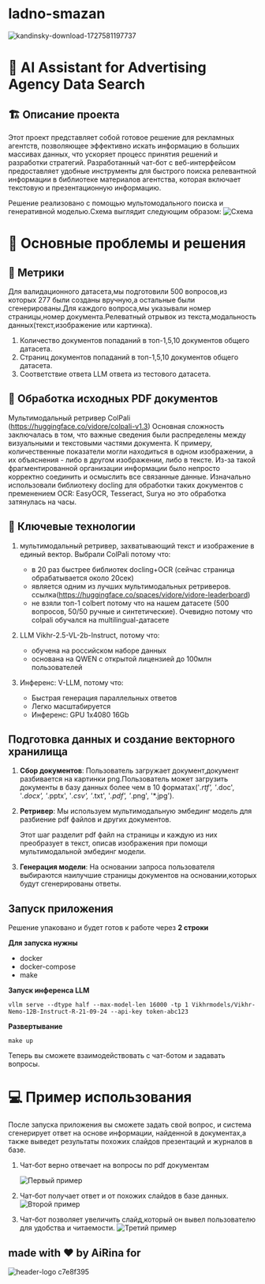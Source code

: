 # ladno-smazan

![kandinsky-download-1727581197737](assets/123.png)

 # :robot: AI Assistant for Advertising Agency Data Search 


## :building_construction: Описание проекта

Этот проект представляет собой готовое решение для рекламных агентств, позволяющее эффективно искать информацию в больших массивах данных, что ускоряет процесс принятия решений и разработки стратегий. Разработанный чат-бот с веб-интерфейсом предоставляет удобные инструменты для быстрого поиска релевантной информации в библиотеке материалов агентства, которая включает текстовую и презентационную информацию.

Решение реализовано с помощью мультомодального поиска и генеративной моделью.Cхема  выглядит следующим образом:
![Схема](./assets/123456.png) 

# :checkered_flag: Основные проблемы и решения

## :hugs: Метрики 
Для валидационного датасета,мы подготовили 500 вопросов,из которых 277 были созданы вручную,а остальные были сгенерированы.Для каждого вопроса,мы указывали номер страницы,номер документа.Релеватный отрывок из текста,модальность данных(текст,изображение или картинка).
1. Количество документов попаданий в топ-1,5,10 документов общего датасета.
2. Страниц документов попаданий в топ-1,5,10 документов общего датасета.
3. Соответствие ответа LLM ответа из тестового датасета.

## :exploding_head: Обработка исходных PDF документов

Мультимодальный ретривер ColPali (https://huggingface.co/vidore/colpali-v1.3)
Основная сложность заключалась в том, что важные сведения были распределены между визуальными и текстовыми частями документа. К примеру, количественные показатели могли находиться в одном изображении, а их объяснения - либо в другом изображении, либо в тексте. Из-за такой фрагментированной организации информации было непросто корректно соединить и осмыслить все связанные данные. Изначально использовали библиотеку docling для обработки таких документов c пременением OCR: EasyOCR, Tesseract, Surya но это обработка затянулась на часы.
 

## :hugs: Ключевые технологии

1. мультимодальный ретривер, захватывающий текст и изображение в единый вектор.
Выбрали ColPali потому что:
    - в 20 раз быстрее библиотек docling+OCR (сейчас страница обрабатывается около 20сек)
    - является одним из лучших мультимодальных ретриверов. ссылка(https://huggingface.co/spaces/vidore/vidore-leaderboard)
    - не взяли топ-1 colbert потому что на нашем датасете (500 вопросов, 50/50 ручные и синтетические). Очевидно потому что colpali обучался на multilingual-датасете 

2. LLM Vikhr-2.5-VL-2b-Instruct, потому что:
    - обучена на российском наборе данных
    - основана на QWEN c открытой лицензией до 100млн пользователей 

3. Инференс: V-LLM, потому что:
    - Быстрая генерация параллельных ответов
    - Легко масштабируется
    - Инференс: GPU 1x4080 16Gb

## Подготовка данных и создание векторного хранилища

1. **Сбор документов**:
   Пользователь загружает документ,документ разбивается на картинки png.Пользователь может загрузить документы в базу данных более чем в 10 форматах('*.rtf', '*.doc', '*.docx', '*.pptx', '*.csv', '*.txt', '*.pdf', '*.png', '*.jpg').

2. **Ретривер**:
   Мы используем мультимодальную эмбединг модель для разбиение pdf файлов и других документов.

   Этот шаг разделит pdf файл на страницы и каждую из них преобразует в текст, описав изображения при помощи мультимодальной эмбединг модели.

3. **Генерация модели**:
   На основании запроса пользователя выбираются наилучшие страницы документов на основании,которых будут сгенерированы ответы.

## Запуск приложения

Решение упаковано и будет готов к работе через **2 строки**

 **Для запуска нужны**
 - docker
 - docker-compose
 - make

 **Запуск инференса LLM**
```
vllm serve --dtype half --max-model-len 16000 -tp 1 Vikhrmodels/Vikhr-Nemo-12B-Instruct-R-21-09-24 --api-key token-abc123
```

 **Развертывание**
```
make up
```

Теперь вы сможете взаимодействовать с чат-ботом и задавать вопросы.

 # :computer: Пример использования

После запуска приложения вы сможете задать свой вопрос, и система сгенерирует ответ на основе информации, найденной в документах,а также выведет результаты похожих слайдов презентаций и журналов в базе.

1. Чат-бот верно отвечает на вопросы по pdf документам
   
   ![Первый пример](./assets/image.png)

2. Чат-бот получает ответ и от похожих слайдов в базе данных.
   ![Второй пример](./assets/image2.png)

3. Чат-бот позволяет увеличить слайд,который он вывел пользователю для удобства и читаемости.
   ![Третий пример](./assets/image3.png)

## made with ♥️ by AiRina for 
![header-logo c7e8f395](assets/12345.png)



